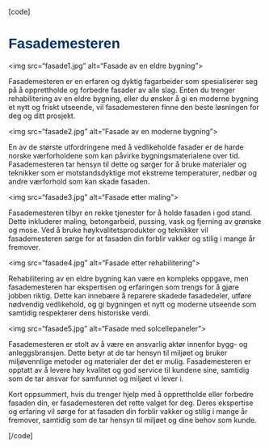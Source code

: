 [code] <html> <head> <style> h1 { color: #003366; font-family: Arial, Helvetica, sans-serif; }

p { color: #333333; font-family: Arial, Helvetica, sans-serif; }

div { border: 1px solid #cccccc; padding: 10px; margin: 10px; }

img { width: 300px; height: 200px; } </style> </head> <body> <h1>Fasademesteren</h1> <div> <img src=“fasade1.jpg” alt=“Fasade av en eldre bygning”> <p>Fasademesteren er en erfaren og dyktig fagarbeider som spesialiserer seg på å opprettholde og forbedre fasader av alle slag. Enten du trenger rehabilitering av en eldre bygning, eller du ønsker å gi en moderne bygning et nytt og friskt utseende, vil fasademesteren finne den beste løsningen for deg og ditt prosjekt.</p> </div> <div> <img src=“fasade2.jpg” alt=“Fasade av en moderne bygning”> <p>En av de største utfordringene med å vedlikeholde fasader er de harde norske værforholdene som kan påvirke bygningsmaterialene over tid. Fasademesteren tar hensyn til dette og sørger for å bruke materialer og teknikker som er motstandsdyktige mot ekstreme temperaturer, nedbør og andre værforhold som kan skade fasaden.</p> </div> <div> <img src=“fasade3.jpg” alt=“Fasade etter maling”> <p>Fasademesteren tilbyr en rekke tjenester for å holde fasaden i god stand. Dette inkluderer maling, betongarbeid, pussing, vask og fjerning av grønske og mose. Ved å bruke høykvalitetsprodukter og teknikker vil fasademesteren sørge for at fasaden din forblir vakker og stilig i mange år fremover.</p> </div> <div> <img src=“fasade4.jpg” alt=“Fasade etter rehabilitering”> <p>Rehabilitering av en eldre bygning kan være en kompleks oppgave, men fasademesteren har ekspertisen og erfaringen som trengs for å gjøre jobben riktig. Dette kan innebære å reparere skadede fasadedeler, utføre nødvendig vedlikehold, og gi bygningen et nytt og moderne utseende som samtidig respekterer dens historiske verdi.</p> </div> <div> <img src=“fasade5.jpg” alt=“Fasade med solcellepaneler”> <p>Fasademesteren er stolt av å være en ansvarlig aktør innenfor bygg- og anleggsbransjen. Dette betyr at de tar hensyn til miljøet og bruker miljøvennlige metoder og materialer der det er mulig. Fasademesteren er opptatt av å levere høy kvalitet og god service til kundene sine, samtidig som de tar ansvar for samfunnet og miljøet vi lever i.</p> </div> <p>Kort oppsummert, hvis du trenger hjelp med å opprettholde eller forbedre fasaden din, er fasademesteren det rette valget for deg. Deres ekspertise og erfaring vil sørge for at fasaden din forblir vakker og stilig i mange år fremover, samtidig som de tar hensyn til miljøet og dine behov som kunde.</p> </body> </html> [/code]
